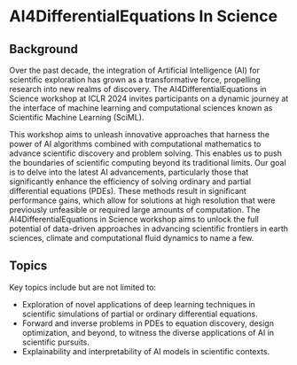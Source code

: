 # AI4DifferentialEquations In Science

## Background

Over the past decade, the integration of Artificial Intelligence (AI) for scientific exploration has grown as a transformative force, propelling research into new realms of discovery. The AI4DifferentialEquations in Science workshop at ICLR 2024 invites participants on a dynamic journey at the interface of machine learning and computational sciences known as Scientific Machine Learning (SciML).

This workshop aims to unleash innovative approaches that harness the power of AI algorithms combined with computational mathematics to advance scientific discovery and problem solving. This enables us to push the boundaries of scientific computing beyond its traditional limits. Our goal is to delve into the latest AI advancements, particularly those that significantly enhance the efficiency of solving ordinary and partial differential equations (PDEs). These methods result in significant performance gains, which allow for solutions at high resolution that were previously unfeasible or required large amounts of computation. The AI4DifferentialEquations in Science workshop aims to unlock the full potential of data-driven approaches in advancing scientific frontiers in earth sciences, climate and computational fluid dynamics to name a few.

## Topics
Key topics include but are not limited to:

- Exploration of novel applications of deep learning techniques in scientific simulations of partial or ordinary differential equations.
- Forward and inverse problems in PDEs to equation discovery, design optimization, and beyond, to witness the diverse applications of AI in scientific pursuits.
- Explainability and interpretability of AI models in scientific contexts.
